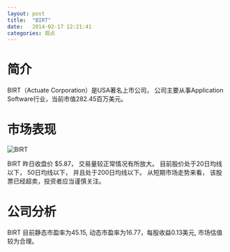 ```yaml
---
layout: post
title:  "BIRT"
date:   2014-02-17 12:21:41
categories: 观点
---
```


# 简介
BIRT（Actuate Corporation）是USA著名上市公司，
公司主要从事Application Software行业，当前市值282.45百万美元。

# 市场表现

![BIRT](http://finviz.com/chart.ashx?t=BIRT&ty=c&ta=1&p=d&s=l)

BIRT 昨日收盘价 $5.87，
交易量较正常情况有所放大。
目前股价处于20日均线以下，
50日均线以下，
并且处于200日均线以下。
从短期市场走势来看，
该股票已经超卖，投资者应当谨慎关注。

# 公司分析
BIRT 目前静态市盈率为45.15, 动态市盈率为16.77，每股收益0.13美元,
市场估值较为合理。
